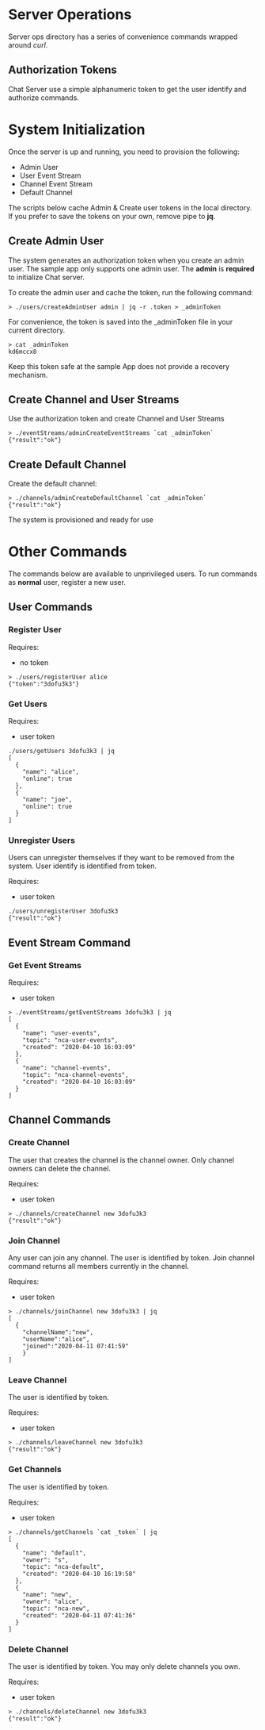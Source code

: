 #  Server Operations

Server ops directory has a series of convenience commands wrapped around *curl*.

## Authorization Tokens

Chat Server use a simple alphanumeric token to get the user identify and authorize commands.

# System Initialization

Once the server is up and running, you need to provision the following:
* Admin User
* User Event Stream
* Channel Event Stream
* Default Channel

The scripts below cache Admin & Create user tokens in the local directory. If you prefer to save the tokens on your own, remove pipe to **jq**.

## Create Admin User

The system generates an authorization token when you create an admin user. The sample app only supports one admin user. The **admin** is **required** to initialize Chat server.

To create the admin user and cache the token, run the following command:

```
> ./users/createAdminUser admin | jq -r .token > _adminToken
```

For convenience, the token is saved into the _adminToken file in your current directory.

```
> cat _adminToken 
kd6mccx8
```

Keep this token safe at the sample App does not provide a recovery mechanism.


## Create Channel and User Streams

Use the authorization token and create Channel and User Streams

```
> ./eventStreams/adminCreateEventStreams `cat _adminToken`
{"result":"ok"}
```

## Create Default Channel

Create the default channel:

```
> ./channels/adminCreateDefaultChannel `cat _adminToken`
{"result":"ok"}
```

The system is provisioned and ready for use

# Other Commands

The commands below are available to unprivileged users. To run commands as **normal** user, register a new user.

## User Commands

### Register User

Requires:
 - no token

```
> ./users/registerUser alice
{"token":"3dofu3k3"}

```

### Get Users

Requires:
 - user token

```
./users/getUsers 3dofu3k3 | jq
[
  {
    "name": "alice",
    "online": true
  },
  {
    "name": "joe",
    "online": true
  }
]
```

### Unregister Users

Users can unregister themselves if they want to be removed from the system. User identify is identified from token.

Requires:
 - user token

```
./users/unregisterUser 3dofu3k3 
{"result":"ok"}
```

## Event Stream Command

### Get Event Streams

Requires:
 - user token

```
> ./eventStreams/getEventStreams 3dofu3k3 | jq
[
  {
    "name": "user-events",
    "topic": "nca-user-events",
    "created": "2020-04-10 16:03:09"
  },
  {
    "name": "channel-events",
    "topic": "nca-channel-events",
    "created": "2020-04-10 16:03:09"
  }
]
```


## Channel Commands

### Create Channel

The user that creates the channel is the channel owner. Only channel owners can delete the channel.

Requires:
 - user token


```
> ./channels/createChannel new 3dofu3k3
{"result":"ok"}
```

### Join Channel

Any user can join any channel. The user is identified by token. Join channel command returns all members currently in the channel.

Requires:
 - user token


```
> ./channels/joinChannel new 3dofu3k3 | jq
[
  {
    "channelName":"new",
    "userName":"alice",
    "joined":"2020-04-11 07:41:59"
    }
]
```

### Leave Channel

The user is identified by token.

Requires:
 - user token


```
> ./channels/leaveChannel new 3dofu3k3
{"result":"ok"}
```

### Get Channels

The user is identified by token.

Requires:
 - user token

```
> ./channels/getChannels `cat _token` | jq
[
  {
    "name": "default",
    "owner": "s",
    "topic": "nca-default",
    "created": "2020-04-10 16:19:58"
  },
  {
    "name": "new",
    "owner": "alice",
    "topic": "nca-new",
    "created": "2020-04-11 07:41:36"
  }
]
```

### Delete Channel

The user is identified by token. You may only delete channels you own.

Requires:
 - user token


```
> ./channels/deleteChannel new 3dofu3k3
{"result":"ok"}
```
